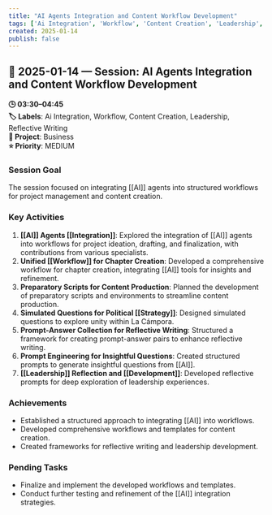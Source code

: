 ```yaml
---
title: "AI Agents Integration and Content Workflow Development"
tags: ['Ai Integration', 'Workflow', 'Content Creation', 'Leadership', 'Reflective Writing']
created: 2025-01-14
publish: false
---
```


## 📅 2025-01-14 — Session: AI Agents Integration and Content Workflow Development

**🕒 03:30–04:45**  
**🏷️ Labels**: Ai Integration, Workflow, Content Creation, Leadership, Reflective Writing  
**📂 Project**: Business  
**⭐ Priority**: MEDIUM  


### Session Goal
The session focused on integrating [[AI]] agents into structured workflows for project management and content creation.

### Key Activities
1. **[[AI]] Agents [[Integration]]**: Explored the integration of [[AI]] agents into workflows for project ideation, drafting, and finalization, with contributions from various specialists.
2. **Unified [[Workflow]] for Chapter Creation**: Developed a comprehensive workflow for chapter creation, integrating [[AI]] tools for insights and refinement.
3. **Preparatory Scripts for Content Production**: Planned the development of preparatory scripts and environments to streamline content production.
4. **Simulated Questions for Political [[Strategy]]**: Designed simulated questions to explore unity within La Cámpora.
5. **Prompt-Answer Collection for Reflective Writing**: Structured a framework for creating prompt-answer pairs to enhance reflective writing.
6. **Prompt Engineering for Insightful Questions**: Created structured prompts to generate insightful questions from [[AI]].
7. **[[Leadership]] Reflection and [[Development]]**: Developed reflective prompts for deep exploration of leadership experiences.

### Achievements
- Established a structured approach to integrating [[AI]] into workflows.
- Developed comprehensive workflows and templates for content creation.
- Created frameworks for reflective writing and leadership development.

### Pending Tasks
- Finalize and implement the developed workflows and templates.
- Conduct further testing and refinement of the [[AI]] integration strategies.
